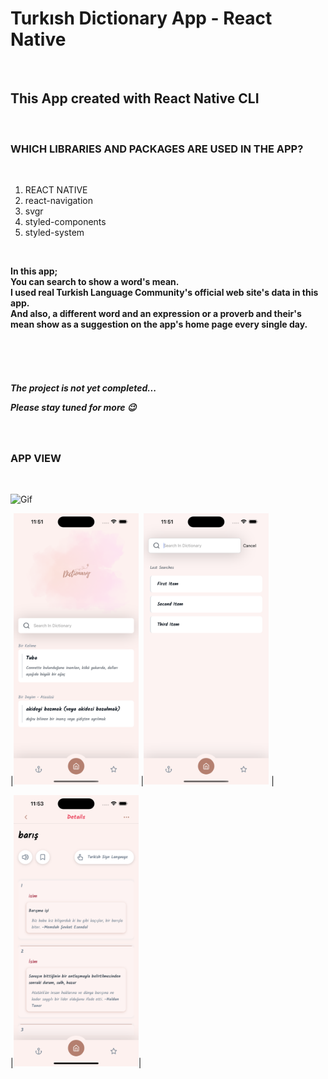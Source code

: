 <h1>Turkısh Dictionary App - React Native</h1></br>

<h2> This App created with React Native CLI </h2>  </br>

<h3> WHICH LIBRARIES AND PACKAGES ARE USED IN THE APP? </h3> </br>

<p>

1. REACT NATIVE</br>
2. react-navigation </br>
3. svgr </br>
4. styled-components</br>
5. styled-system </br>
</p> </br>

<strong> <p>

In this app; </br> You can search to show a word's mean. </br> I used real Turkish Language Community's official web site's data in this app. </br> And also, a different word and an expression or a proverb and their's mean show as a suggestion on the app's home page every single day. </br></br></br>

</p></strong></br>

<h5> The project is not yet completed... </br>

Please stay tuned for more 😉 </h5> </br>

<!-- <h4> PROJECT APK LINK WILL BE ADDED </h4> </br> -->

<!-- [APK FILE DOWNLOAD LINK](https://github.com/habibecee/TodoApp-with-ReactNative/blob/master/assets/apk/app-release.apk) -->

<h3> APP VIEW </h3> </br>

<img src="./assets/screen.gif" alt="Gif" width="400" height="auto"> </br>

<!-- ![](./assets/screen.gif) </br> -->

|<img src="./assets/scr1.png" width="200"> |<img src="./assets/scr2.png" width="200"> |

|<img src="./assets/scr3.png" width="200">|

 <!--<img src="./assets/scr4.png" width="200">|

|<img src="./assets/scr5.png" width="200">|<img src="./assets/scr6.png" width="200">| -->
